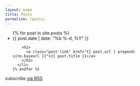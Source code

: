 ```yaml
---
layout: page
title: Posts
permalink: /posts/
---
```

 <ul class="post-list">
    {% for post in site.posts %}
      <li>
        <span class="post-meta">{{ post.date | date: "%b %-d, %Y" }}</span>

        <h2>
          <a class="post-link" href="{{ post.url | prepend: site.baseurl }}">{{ post.title }}</a>
        </h2>
      </li>
    {% endfor %}
  </ul>
<div class="test">

</div>
  <p class="rss-subscribe">subscribe <a href="{{ "/feed.xml" | prepend: site.baseurl }}">via RSS</a></p>